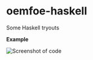 # oemfoe-haskell
Some Haskell tryouts

**Example**

![Screenshot of code](https://dl.dropboxusercontent.com/u/634220/haskell.png)

